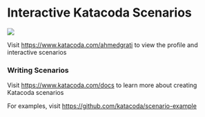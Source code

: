 # Interactive Katacoda Scenarios

[![](http://shields.katacoda.com/katacoda/ahmedgrati/count.svg)](https://www.katacoda.com/ahmedgrati "Get your profile on Katacoda.com")

Visit https://www.katacoda.com/ahmedgrati to view the profile and interactive scenarios

### Writing Scenarios
Visit https://www.katacoda.com/docs to learn more about creating Katacoda scenarios

For examples, visit https://github.com/katacoda/scenario-example

